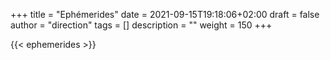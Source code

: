 +++
title       = "Ephémerides"
date        = 2021-09-15T19:18:06+02:00
draft       = false
author      = "direction"
tags        = []
description = ""
weight      = 150
+++

{{< ephemerides >}}
